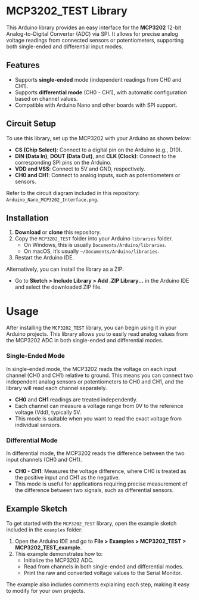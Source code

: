 # MCP3202_TEST Library

This Arduino library provides an easy interface for the **MCP3202** 12-bit Analog-to-Digital Converter (ADC) via SPI. It allows for precise analog voltage readings from connected sensors or potentiometers, supporting both single-ended and differential input modes.

## Features

- Supports **single-ended** mode (independent readings from CH0 and CH1).
- Supports **differential mode** (CH0 - CH1), with automatic configuration based on channel values.
- Compatible with Arduino Nano and other boards with SPI support.

## Circuit Setup

To use this library, set up the MCP3202 with your Arduino as shown below:

- **CS (Chip Select)**: Connect to a digital pin on the Arduino (e.g., D10).
- **DIN (Data In)**, **DOUT (Data Out)**, and **CLK (Clock)**: Connect to the corresponding SPI pins on the Arduino.
- **VDD and VSS**: Connect to 5V and GND, respectively.
- **CH0 and CH1**: Connect to analog inputs, such as potentiometers or sensors.

Refer to the circuit diagram included in this repository: `Arduino_Nano_MCP3202_Interface.png`.

## Installation

1. **Download** or **clone** this repository.
2. Copy the `MCP3202_TEST` folder into your Arduino `libraries` folder.
   - On Windows, this is usually `Documents/Arduino/libraries`.
   - On macOS, it’s usually `~/Documents/Arduino/libraries`.
3. Restart the Arduino IDE.

Alternatively, you can install the library as a ZIP:
- Go to **Sketch > Include Library > Add .ZIP Library...** in the Arduino IDE and select the downloaded ZIP file.

# Usage

After installing the `MCP3202_TEST` library, you can begin using it in your Arduino projects. This library allows you to easily read analog values from the MCP3202 ADC in both single-ended and differential modes.

### Single-Ended Mode

In single-ended mode, the MCP3202 reads the voltage on each input channel (CH0 and CH1) relative to ground. This means you can connect two independent analog sensors or potentiometers to CH0 and CH1, and the library will read each channel separately.

- **CH0** and **CH1** readings are treated independently.
- Each channel can measure a voltage range from 0V to the reference voltage (Vdd), typically 5V.
- This mode is suitable when you want to read the exact voltage from individual sensors.

### Differential Mode

In differential mode, the MCP3202 reads the difference between the two input channels (CH0 and CH1).

- **CH0 - CH1**: Measures the voltage difference, where CH0 is treated as the positive input and CH1 as the negative.
- This mode is useful for applications requiring precise measurement of the difference between two signals, such as differential sensors.

## Example Sketch

To get started with the `MCP3202_TEST` library, open the example sketch included in the `examples` folder:

1. Open the Arduino IDE and go to **File > Examples > MCP3202_TEST > MCP3202_TEST_example**.
2. This example demonstrates how to:
   - Initialize the MCP3202 ADC.
   - Read from channels in both single-ended and differential modes.
   - Print the raw and converted voltage values to the Serial Monitor.

The example also includes comments explaining each step, making it easy to modify for your own projects.
